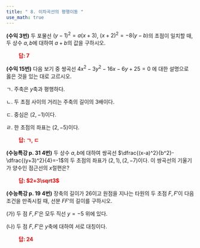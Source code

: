 ```yaml
---
title: " 8. 이차곡선의 평행이동 "
use_math: true
---
```



**(수익 3번)** 두 포물선 $(y-1)^2=a(x+3)$, $(x+2)^2=-8(y-b)$의 초점이 일치할 때, 두 상수 $a, b$에 대하여 $a+b$의 값을 구하시오.

**<span style="color: red;">$\qquad$답: $7$</span>**

**(수익 15번)** 다음 보기 중 쌍곡선 $4x^2-3y^2-16x-6y+25=0$ 에 대한 설명으로 옳은 것을 있는 대로 고르시오.

ㄱ. 주축은 $y$축과 평행하다.

ㄴ. 두 초점 사이의 거리는 주축의 길이의 3배이다.

ㄷ. 중심은 $(2, -1)$이다.

ㄹ. 한 초점의 좌표는 $(2, -5)$이다.

**<span style="color: red;">$\qquad$답: ㄱ, ㄷ</span>**

**(수능특강 p. 31 4번)** 두 상수 $a, b$에 대하여 쌍곡선 $\dfrac{(x-a)^2}{b^2}-\dfrac{(y+3)^2}{4}=-1$의 두 초점의 좌표가 $(2, 1), (2, -7)$이다. 이 쌍곡선의 기울기가 양수인 점근선의 $x$절편은?

**<span style="color: red;">$\qquad$답: $2+3\sqrt3$</span>**


**(수능특강 p. 19 4번)** 장축의 길이가 26이고 원점을 지나는 타원의 두 초점 $F, F'$이 다음 조건을 만족시킬 때, 선분 $FF'$의 길이를 구하시오.

(가) 두 점 $F, F'$은 모두 직선 $y=-5$ 위에 있다.

(나) 두 점 $F, F'$은 $y$축에 대하여 서로 대칭이다.

**<span style="color: red;">$\qquad$답: $24$</span>**

